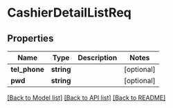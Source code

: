# CashierDetailListReq

## Properties
Name | Type | Description | Notes
------------ | ------------- | ------------- | -------------
**tel_phone** | **string** |  | [optional] 
**pwd** | **string** |  | [optional] 

[[Back to Model list]](../README.md#documentation-for-models) [[Back to API list]](../README.md#documentation-for-api-endpoints) [[Back to README]](../README.md)


